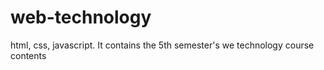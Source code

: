 # web-technology
html, css, javascript.
It contains the 5th semester's we technology course contents
